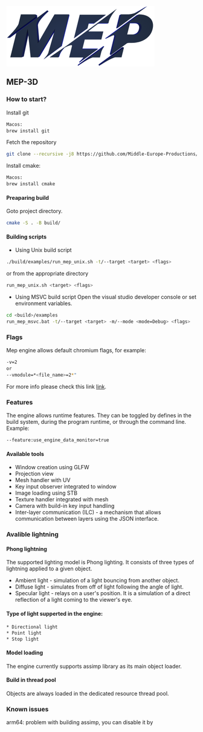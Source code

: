 <a href="url"><img src="https://github.com/Middle-Europe-Productions/MEP/blob/master/docs/mepdoc.png" align="center" height="159" width="392" ></a>

## MEP-3D

### How to start?

Install git
```sh
Macos:
brew install git
```

Fetch the repository
```sh
git clone --recursive -j8 https://github.com/Middle-Europe-Productions/MEP-3D.git
```
Install cmake:
```sh
Macos:
brew install cmake
```

#### Preaparing build
Goto project directory.
```sh
cmake -S . -B build/
```

#### Building scripts
* Using Unix build script
```sh
./build/examples/run_mep_unix.sh -t/--target <target> <flags>
```
or from the appropriate directory
```sh
run_mep_unix.sh <target> <flags>
```

* Using MSVC build script
Open the visual studio developer console or set environment variables.
```sh
cd <build>/examples
run_mep_msvc.bat -t/--target <target> -m/--mode <mode=Debug> <flags>
```
### Flags
Mep engine allows default chromium flags, for example:
```sh
-v=2
or
--vmodule=*<file_name>=2*"
```
For more info please check this link [link](https://github.com/google/glog).

### Features
The engine allows runtime features. They can be toggled by defines in the build system, during the program runtime, or through the command line.
Example:
```sh
--feature:use_engine_data_monitor=true
```

#### Available tools
* Window creation using GLFW
* Projection view
* Mesh handler with UV
* Key input observer integrated to window
* Image loading using STB
* Texture handler integrated with mesh
* Camera with build-in key input handling
* Inter-layer communication (ILC) -  a mechanism that allows communication between layers using the JSON interface.

### Avalible lightning

#### Phong lightning
The supported lighting model is Phong lighting. It consists of three types of lightning applied to a given object.
* Ambient light - simulation of a light bouncing from another object.
* Diffuse light - simulates from off of light following the angle of light.
* Specular light - relays on a user's position. It is a simulation of a direct reflection of a light coming to the viewer's eye.

#### Type of light supperted in the engine:
    * Directional light
    * Point light
    * Stop light

#### Model loading
The engine currently supports assimp library as its main object loader.

#### Build in thread pool
Objects are always loaded in the dedicated resource thread pool.


### Known issues
arm64: problem with building assimp, you can disable it by 
